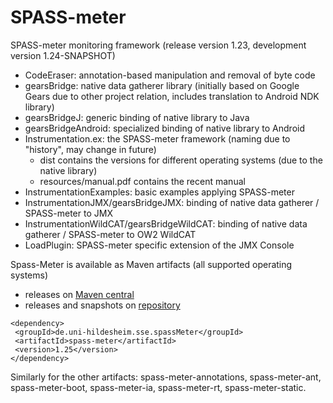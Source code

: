 SPASS-meter
==========

SPASS-meter monitoring framework (release version 1.23, development version 1.24-SNAPSHOT)

* CodeEraser: annotation-based manipulation and removal of byte code
* gearsBridge: native data gatherer library (initially based on Google Gears due to other project relation, includes translation to Android NDK library)
* gearsBridgeJ: generic binding of native library to Java
* gearsBridgeAndroid: specialized binding of native library to Android
* Instrumentation.ex: the SPASS-meter framework (naming due to "history", may change in future)
  * dist contains the versions for different operating systems (due to the native library)
  * resources/manual.pdf contains the recent manual
* InstrumentationExamples: basic examples applying SPASS-meter
* InstrumentationJMX/gearsBridgeJMX: binding of native data gatherer / SPASS-meter to JMX
* InstrumentationWildCAT/gearsBridgeWildCAT: binding of native data gatherer / SPASS-meter to OW2 WildCAT
* LoadPlugin: SPASS-meter specific extension of the JMX Console

Spass-Meter is available as Maven artifacts (all supported operating systems)
* releases on [Maven central](https://repo1.maven.org/maven2/de/uni-hildesheim/sse/spassMeter/) 
* releases and snapshots on [repository](https://projects.sse.uni-hildesheim.de/qm/maven/)

```
<dependency>
 <groupId>de.uni-hildesheim.sse.spassMeter</groupId>
 <artifactId>spass-meter</artifactId>
 <version>1.25</version>
</dependency>
```
Similarly for the other artifacts: spass-meter-annotations, spass-meter-ant, spass-meter-boot, spass-meter-ia, spass-meter-rt, spass-meter-static.